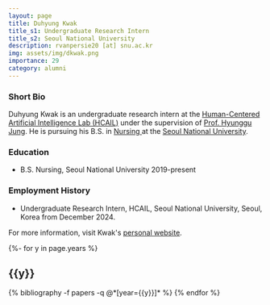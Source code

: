```yaml
---
layout: page
title: Duhyung Kwak
title_s1: Undergraduate Research Intern
title_s2: Seoul National University
description: rvanpersie20 [at] snu.ac.kr
img: assets/img/dkwak.png
importance: 29
category: alumni
---
```


### Short Bio
<p>Duhyung Kwak is an undergraduate research intern at the <a href="https://hcail.snu.ac.kr">Human-Centered Artificial Intelligence Lab (HCAIL)</a> under the supervision of <a href="http://hyunggujung.com">Prof. Hyunggu Jung</a>.
He is pursuing his B.S. in <a href="https://nursing.snu.ac.kr/">Nursing </a>at the <a href="https://www.snu.ac.kr/">Seoul National University</a>.</p>
</p>

### Education
<ul>
<li>B.S. Nursing, Seoul National University 2019-present
</li>
</ul>

### Employment History
<ul>
<li>Undergraduate Research Intern, HCAIL, Seoul National University, Seoul, Korea from December 2024.
</li>
</ul>

For more information, visit Kwak's [personal website](https://duhyung.framer.website/).

<!-- _pages/publications.md -->
<div class="publications">

{%- for y in page.years %}
  <h2 class="year">{{y}}</h2>
  {% bibliography -f papers -q @*[year={{y}}]* %}
{% endfor %}

</div>
